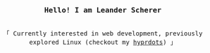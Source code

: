 <h3 align="center"><samp>Hello! I am <b>Leander Scherer</b></samp></h3>
<p align="center"><br>
  <samp>
    「 Currently interested in web development, previously explored Linux (checkout my <a href="https://github.com/schererleander/hyprdots">hyprdots</a>) 」<br>
  </samp>
</p>
